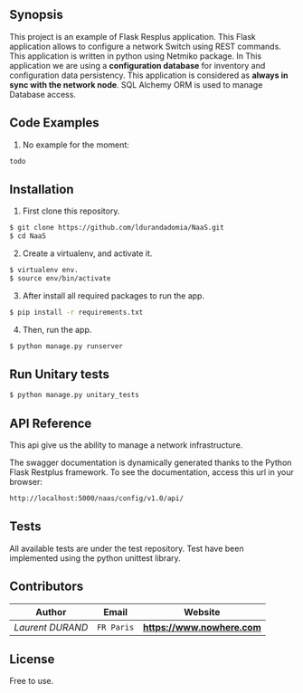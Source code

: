 ## Synopsis
This project is an example of Flask Resplus application. This Flask application allows to configure a network Switch using REST commands.
This application is written in python using Netmiko package. In This application we are using a **configuration database** for inventory and configuration data persistency. This application is considered as **always in sync with the network node**.
SQL Alchemy ORM is used to manage Database access.


## Code Examples

1. No example for the moment:
```python
todo  
```

## Installation
1. First clone this repository.
```bash
$ git clone https://github.com/ldurandadomia/NaaS.git
$ cd NaaS
```

2. Create a virtualenv, and activate it.
```bash
$ virtualenv env.
$ source env/bin/activate
```

3. After install all required packages to run the app.
```bash
$ pip install -r requirements.txt
```

4. Then, run the app.
```bash
$ python manage.py runserver
```

## Run Unitary tests
```bash
$ python manage.py unitary_tests
```

## API Reference
This api give us the ability to manage a network infrastructure.

The swagger documentation is dynamically generated  thanks to the Python Flask Restplus framework.
To see the documentation, access this url in your browser:


```bash
http://localhost:5000/naas/config/v1.0/api/
```

## Tests
All available tests are under the test repository.
Test have been implemented using the python unittest library.

## Contributors
Author | Email | Website
--- | --- | ---
*Laurent DURAND* | `FR Paris` | **https://www.nowhere.com**


## License
Free to use.
